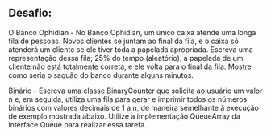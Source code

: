 ## Desafio:

O Banco Ophidian - No Banco Ophidian, um único caixa atende uma longa fila de pessoas. Novos clientes se juntam ao final da fila, e o caixa só atenderá um cliente se ele tiver toda a papelada apropriada. Escreva uma representação dessa fila; 25% do tempo (aleatório), a papelada de um cliente não está totalmente correta, e ele volta para o final da fila. Mostre como seria o saguão do banco durante alguns minutos.

Binário - Escreva uma classe BinaryCounter que solicita ao usuário um valor n e, em seguida, utiliza uma fila para gerar e imprimir todos os números binários com valores decimais de 1 a n, de maneira semelhante à execução de exemplo mostrada abaixo. Utilize a implementação QueueArray da interface Queue para realizar essa tarefa.

